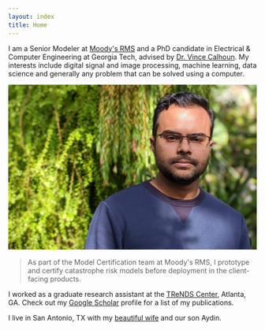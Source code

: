 ```yaml
---
layout: index
title: Home
---
```


I am a Senior Modeler at [Moody's RMS](https://www.rms.com/) and a PhD candidate in Electrical & Computer Engineering at Georgia Tech, advised by [Dr. Vince Calhoun](https://en.wikipedia.org/wiki/Vince_Calhoun).
My interests include digital signal and image processing, machine learning, data science and generally any problem that can be solved using a computer.

![placeholder](./assets/img/about.jpg "Large example image")

> As part of the Model Certification team at Moody's RMS, I prototype and certify catastrophe risk models before deployment in the client-facing products.

I worked as a graduate research assistant at the [TReNDS Center](http://trendscenter.org), Atlanta, GA. Check out my <a href="https://scholar.google.com/citations?user=ahkZvZQAAAAJ&hl=en">Google Scholar</a> profile for a list of my publications.

I live in San Antonio, TX with my <a href="http://aminamannan.com/">beautiful wife</a> and our son Aydin.


